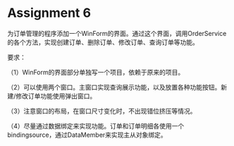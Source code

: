# Assignment 6
为订单管理的程序添加一个WinForm的界面。通过这个界面，调用OrderService的各个方法，实现创建订单、删除订单、修改订单、查询订单等功能。

要求：

（1）WinForm的界面部分单独写一个项目，依赖于原来的项目。

（2）可以使用两个窗口。主窗口实现查询展示功能，以及放置各种功能按钮。新建/修改订单功能使用弹出窗口。

（3）注意窗口的布局，在窗口尺寸变化时，不出现错位挤压等情况。

（4）尽量通过数据绑定来实现功能。订单和订单明细各使用一个bindingsource，通过DataMember来实现主从对象绑定。
